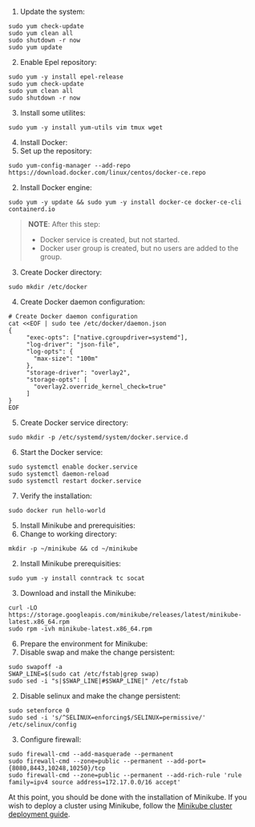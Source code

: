 1. Update the system:
```
sudo yum check-update
sudo yum clean all
sudo shutdown -r now
sudo yum update
```
2. Enable Epel repository:
```
sudo yum -y install epel-release
sudo yum check-update
sudo yum clean all
sudo shutdown -r now
```
3. Install some utilites:
```
sudo yum -y install yum-utils vim tmux wget
```
4. Install Docker:
  1. Set up the repository:
  ```
  sudo yum-config-manager --add-repo https://download.docker.com/linux/centos/docker-ce.repo
  ```
  2. Install Docker engine:
  ```
  sudo yum -y update && sudo yum -y install docker-ce docker-ce-cli containerd.io
  ```
  > **NOTE**: After this step:
  > * Docker service is created, but not started.
  > * Docker user group is created, but no users are added to the group.

  3. Create Docker directory:
  ```
  sudo mkdir /etc/docker
  ```
  4. Create Docker daemon configuration:
  ```
  # Create Docker daemon configuration
  cat <<EOF | sudo tee /etc/docker/daemon.json
  {
       "exec-opts": ["native.cgroupdriver=systemd"],
       "log-driver": "json-file",
       "log-opts": {
         "max-size": "100m"
       },
       "storage-driver": "overlay2",
       "storage-opts": [
         "overlay2.override_kernel_check=true"
       ]
  }
  EOF
  ```
  5. Create Docker service directory:
  ```
  sudo mkdir -p /etc/systemd/system/docker.service.d
  ```
  6. Start the Docker service:
  ```
  sudo systemctl enable docker.service
  sudo systemctl daemon-reload
  sudo systemctl restart docker.service
  ```
  7. Verify the installation:
  ```
  sudo docker run hello-world
  ```

5. Install Minikube and prerequisities:
  1. Change to working directory:
  ```
  mkdir -p ~/minikube && cd ~/minikube
  ```
  2. Install Minikube prerequisities:
  ```
  sudo yum -y install conntrack tc socat
  ```
  3. Download and install the Minikube:
  ```
  curl -LO https://storage.googleapis.com/minikube/releases/latest/minikube-latest.x86_64.rpm
  sudo rpm -ivh minikube-latest.x86_64.rpm
  ```

6. Prepare the environment for Minikube:
  1. Disable swap and make the change persistent:
  ```
  sudo swapoff -a
  SWAP_LINE=$(sudo cat /etc/fstab|grep swap)
  sudo sed -i "s|$SWAP_LINE|#$SWAP_LINE|" /etc/fstab
  ```
  2. Disable selinux and make the change persistent:
  ```
  sudo setenforce 0
  sudo sed -i 's/^SELINUX=enforcing$/SELINUX=permissive/' /etc/selinux/config
  ```
  3. Configure firewall:
  ```
  sudo firewall-cmd --add-masquerade --permanent
  sudo firewall-cmd --zone=public --permanent --add-port={8080,8443,10248,10250}/tcp
  sudo firewall-cmd --zone=public --permanent --add-rich-rule 'rule family=ipv4 source address=172.17.0.0/16 accept'
  ```

At this point, you should be done with the installation of Minikube. If you wish
to deploy a cluster using Minikube, follow the [Minikube cluster deployment guide](cluster-deployment/minikube.md).
